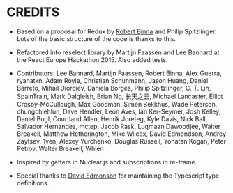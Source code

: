 # CREDITS

* Based on a proposal for Redux by [Robert Binna](https://github.com/speedskater) and Philip Spitzlinger. 
  Lots of the basic structure of the code is thanks to this.

* Refactored into reselect library by Martijn Faassen and Lee Bannard
  at the React Europe Hackathon 2015. Also added tests.

* Contributors: Lee Bannard, Martijn Faassen, Robert Binna, Alex
  Guerra, ryanatkn, Adam Royle, Christian Schuhmann, Jason Huang,
  Daniel Barreto, Mihail Diordiev, Daniela Borges, Philip Spitzlinger,
  C. T. Lin, SpainTrain, Mark Dalgleish, Brian Ng, 长天之云, Michael Lancaster,
  Elliot Crosby-McCullough, Max Goodman, Simen Bekkhus, Wade Peterson,
  chungchiehlun, Dave Hendler, Leon Aves, Ian Ker-Seymer, Josh Kelley,
  Daniel Bugl, Courtland Allen, Henrik Joreteg, Kyle Davis, Nick Ball,
  Salvador Hernandez, mctep, Jacob Rask, Luqmaan Dawoodjee, Walter Breakell,
  Matthew Hetherington, Mike Wilcox, David Edmondson, Andrey Zaytsev, 1ven,
  Alexey Yurchenko, Douglas Russell, Yonatan Kogan, Peter Petrov,
  Walter Breakell, Whien

* Inspired by getters in Nuclear.js and subscriptions in re-frame.

* Special thanks to [David Edmonson](https://github.com/threehams) for maintaining the Typescript type definitions.
